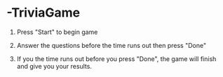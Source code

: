 # -TriviaGame
1. Press "Start" to begin game

2. Answer the questions before the time runs out then press "Done"

3. If you the time runs out before you press "Done", the game will finish and give you your results.